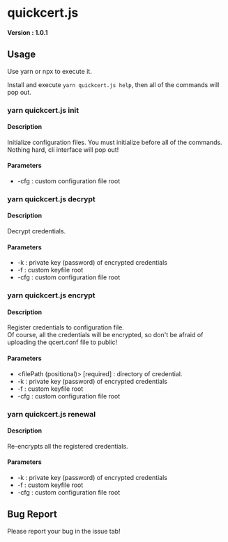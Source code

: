 # quickcert.js

#### Version : 1.0.1

## Usage

Use yarn or npx to execute it.

Install and execute <code>yarn quickcert.js help</code>, then all of the commands will pop out.

### yarn quickcert.js init

#### Description

Initialize configuration files. You must initialize before all of the commands.<br/>
Nothing hard, cli interface will pop out!

#### Parameters

- -cfg : custom configuration file root

### yarn quickcert.js decrypt

#### Description

Decrypt credentials.

#### Parameters

- -k : private key (password) of encrypted credentials
- -f : custom keyfile root
- -cfg : custom configuration file root

### yarn quickcert.js encrypt <filePath>

#### Description

Register credentials to configuration file. <br/>
Of course, all the credentials will be encrypted, so don't be afraid of uploading the qcert.conf file to public!

#### Parameters

- <filePath (positional)> [required] : directory of credential.
- -k : private key (password) of encrypted credentials
- -f : custom keyfile root
- -cfg : custom configuration file root

### yarn quickcert.js renewal

#### Description

Re-encrypts all the registered credentials.

#### Parameters

- -k : private key (password) of encrypted credentials
- -f : custom keyfile root
- -cfg : custom configuration file root

## Bug Report

Please report your bug in the issue tab!

